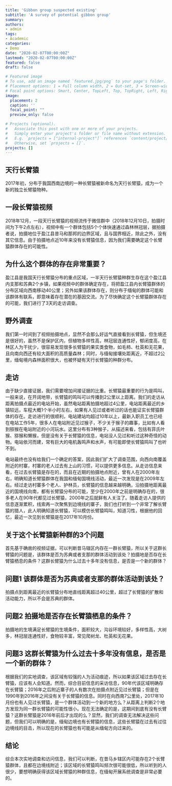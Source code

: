 ```yaml
---
title: 'Gibbon group suspected existing'
subtitle: 'A survey of potential gibbon group'
summary:
authors:
- admin
tags:
- Academic
categories:
- Demo
date: "2020-02-07T00:00:00Z"
lastmod: "2020-02-07T00:00:00Z"
featured: false
draft: false

# Featured image
# To use, add an image named `featured.jpg/png` to your page's folder.
# Placement options: 1 = Full column width, 2 = Out-set, 3 = Screen-width
# Focal point options: Smart, Center, TopLeft, Top, TopRight, Left, Right, BottomLeft, Bottom, BottomRight
image:
  placement: 2
  caption: ''
  focal_point: ""
  preview_only: false

# Projects (optional).
#   Associate this post with one or more of your projects.
#   Simply enter your project's folder or file name without extension.
#   E.g. `projects = ["internal-project"]` references `content/project/deep-learning/index.md`.
#   Otherwise, set `projects = []`.
projects: []
---
```



## 天行长臂猿

2017年初，分布于我国西南边境的一种长臂猿被新命名为天行长臂猿，成为一个新的独立长臂猿物种。

## 一段长臂猿视频
2018年12月，一段天行长臂猿的视频流传于微信群中（2018年12月10日，拍摄时间为下午2点左右），视频中有一个群体包括5个个体快速通过森林林冠层，据拍摄者说，拍摄地位于盈江县昔马和那邦的边界区域，且与国界相近，除此之外，没有其它信息。由于拍摄地点近10年来没有长臂猿信息，因为我们需要确定这个长臂猿群体存在的可能性。


## 为什么这个群体的存在非常重要？
盈江县是我国天行长臂猿分布的重点区域，一半天行长臂猿种群生存在这个盈江县内支那和苏典2个乡镇，如果视频中的群体确定存在，将把盈江县内长臂猿群体的分布区域向西南移动40公里；另外如果该群体存在，则分布于缅甸的群体可能和该群体有联系，即意味着存在潜在的基因交流。为了尽快确定这个长臂猿群体存在的可能，我们进行了3天的走访调查。


## 野外调查
我们第一时间到了视频拍摄地点，显然不会那么好运气直接看到长臂猿，但生境还是很好的，虽然不是保护区内，但植物多样性高，林冠层连通性好，郁闭度高，在林区人为干扰少，很容易发现很多长臂猿的果实类食物，如毛柿、杜英和无花果，且向南向西还有较大面积的高质量森林；同时，与缅甸接壤处距离近，不超过2公里，缅甸境内森林面积很大，也被怀疑有天行长臂猿的种群分布。

## 走访
由于缺少直接证据，我们需要增加间接证据的比重。长臂猿最重要的行为是鸣叫，一般来说，在开阔地带，长臂猿的鸣叫可以传播到2公里以上距离。我们的走访从距离拍摄点最近的电站开始，虽然电站距离拍摄地超过4公里，电站距离最近的乡镇较远，车程大概1个半小时左右，如果有人见过或者听过的话也能证实长臂猿群体的存在。走访进行的很顺利，电站建站均超过10年以上，最新入职员工也已经在电站工作5年，很多人在电站附近见过猴子，不少关于猴子的趣事，比如有人看到猕猴在电站附近的小河玩水。这里分布有3种猴子，从描述来看，包括有菲氏叶猴、猕猴和懒猴，但是没有关于长臂猿的信息，电站没人见过和听过这种奇怪的动物。电站依河而建，常有巨大的电机轰鸣声和水声，有可能即使长臂猿鸣叫了也听不到。

电站最终也没有给我们一个确定的答案，因此我们扩大了调查范围，向西向南覆盖附近的村寨，村寨的老人过去有上山的习惯，可以提供更多信息。从走访信息来看，在过去长臂猿是存在的，而且在近期的拍摄地点附近，曾有人在2000年左右，明确知道长臂猿群体在我国和缅甸国境线活动，最近一次发现是在2009年左右。经过走访村寨多个老人、护林员，长臂猿的信息越来越明确，沿拍摄地距离最近的国境线向南，都有长臂猿分布的可能，至少在2000年之前是明确存在的，很多老人在90年代都见过长臂猿，2000年之后就鲜有人关注了。随着走访人提供的信息逐渐累积，线索再一次聚焦到边境线的寨子，我们也打听到一个非常了解长臂猿的猎人，此人明确知道长臂猿，可以模仿长臂猿鸣叫，知道习性，根据他的回忆，最近一次见到长臂猿是在2017年10月份。


## 关于这个长臂猿新种群的3个问题

首先基于确凿的视频证据，可以判断昔马辖区内存在一群长臂猿，所以关于这群长臂猿的问题是，该群体是否为苏典或者支那的群体活动到该处？拍摄地是否存在长臂猿栖息的条件？这群长臂猿为什么过去十多年没有信息，是否是一个新的群体？

## 问题1 该群体是否为苏典或者支那的群体活动到该处？

拍摄点到距离最近的长臂猿分布地直线距离超过40公里，超过了长臂猿的扩散和活动能力，所以不会是苏典的群体。

## 问题2 拍摄地是否存在长臂猿栖息的条件？

拍摄地的生境满足长臂猿的生境条件，面积较大，沟谷环境较好，多样性高，大树多，林冠层连通性好，食物较丰富，常见爬树龙、杜英和无花果。

## 问题3 这群长臂猿为什么过去十多年没有信息，是否是一个新的群体？

根据我们的实地调查，该区域有较强的人为活动痕迹，所以如果该区域过去存在长臂猿，应该有人会知道。然而，综合目前信息的采访信息，90年代该区域明确存在长臂猿；2016年之后附近寨子的人有数次在拍摄点附近见过长臂猿；但是在1990年到2016年之间没有关于长臂猿的信息。同时在向西南7公里处，2017年10月份也有人见过长臂猿，是一个群体活动到一个新的地方么？从距离上判断2个地方发现为同一群长臂猿的可能性很小。现在无法确定的是，这期间到底有没有长臂猿？这群长臂猿是2016年前后才出现的么？显然，我们的调查无法解决这些问题，但我们可以明确的是，缅甸边境也有长臂猿的信息，这些长臂猿在过去有过往边境线的目击，所以现在的长臂猿也有可能是从缅甸方向过来的。

## 结论
综合本次实地调查和访问信息，我们可以判断，在昔马乡辖区内可能存在2个长臂猿群体，且都在边境线附近；该区域的长臂猿鸣叫频次很可能很低，所以听到的人很少，要想明确获得该区域长臂猿的种群信息，在缅甸开展系统调查是非常必要的。
